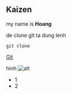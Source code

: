 ## Kaizen
my name is **Hoang**

de clone git ta dung lenh

```
git clone
```

[Git](https://github.com/HoangNA1911/Kaizen)

hinh 
![alt](https://images.viblo.asia/518eea86-f0bd-45c9-bf38-d5cb119e947d.png)

* 1
* 2